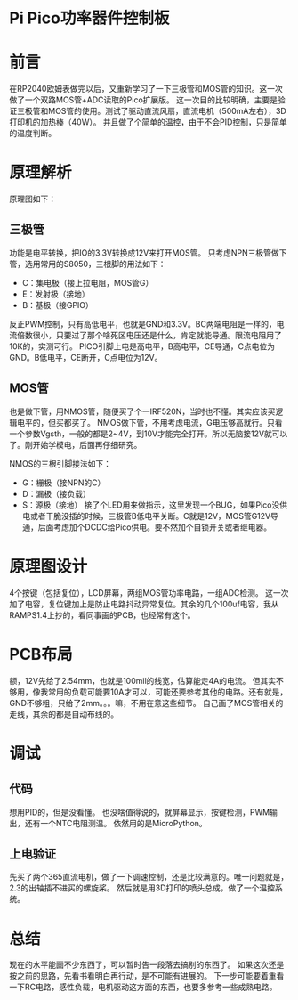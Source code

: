 # Pi Pico功率器件控制板



# 前言

在RP2040欧姆表做完以后，又重新学习了一下三极管和MOS管的知识。这一次做了一个双路MOS管+ADC读取的Pico扩展版。
这一次目的比较明确，主要是验证三极管和MOS管的使用。测试了驱动直流风扇，直流电机（500mA左右），3D打印机的加热棒（40W）。
并且做了个简单的温控，由于不会PID控制，只是简单的温度判断。

# 原理解析

原理图如下：



## 三极管

功能是电平转换，把IO的3.3V转换成12V来打开MOS管。
只考虑NPN三极管做下管，选用常用的S8050，三根脚的用法如下：

- C：集电极（接上拉电阻，MOS管G）
- E：发射极（接地）
- B：基极（接GPIO）

反正PWM控制，只有高低电平，也就是GND和3.3V。BC两端电阻是一样的，电流倍数很小，只要过了那个啥死区电压还是什么，肯定就能导通。限流电阻用了10K的，实测可行。
PICO引脚上电是高电平，B高电平，CE导通，C点电位为GND。B低电平，CE断开，C点电位为12V。

## MOS管

也是做下管，用NMOS管，随便买了个一IRF520N，当时也不懂。其实应该买逻辑电平的，但买都买了。
NMOS做下管，不用考虑电流，G电压够高就行。只看一个参数Vgsth，一般的都是2~4V，到10V才能完全打开。所以无脑接12V就可以了。刚开始学模电，后面再仔细研究。

NMOS的三根引脚接法如下：

- G：栅极（接NPN的C）
- D：漏极（接负载）
- S：源极（接地）
  接了个LED用来做指示，这里发现一个BUG，如果Pico没供电或者干脆没插的时候，三极管B低电平关断。C就是12V，MOS管G12V导通，后面考虑加个DCDC给Pico供电。要不然加个自锁开关或者继电器。

# 原理图设计

4个按键（包括复位），LCD屏幕，两组MOS管功率电路，一组ADC检测。
这一次加了电容，复位键加上是防止电路抖动异常复位。其余的几个100uf电容，我从RAMPS1.4上抄的，看同事画的PCB，也经常有这个。

# PCB布局

额，12V先给了2.54mm，也就是100mil的线宽，估算能走4A的电流。
但其实不够用，像我常用的负载可能要10A才可以，可能还要参考其他的电路。还有就是，GND不够粗，只给了2mm。。。嘛，不用在意这些细节。
自己画了MOS管相关的走线，其余的都是自动布线的。

# 调试

## 代码

想用PID的，但是没看懂。
也没啥值得说的，就屏幕显示，按键检测，PWM输出，还有一个NTC电阻测温。
依然用的是MicroPython。

## 上电验证

先买了两个365直流电机，做了一下调速控制，还是比较满意的。唯一问题就是，2.3的出轴插不进买的螺旋桨。
然后就是用3D打印的喷头总成，做了一个温控系统。

# 总结

现在的水平能画不少东西了，可以暂时告一段落去搞别的东西了。
如果这次还是按之前的思路，先看书看明白再行动，是不可能有进展的。
下一步可能要着重看一下RC电路，感性负载，电机驱动这方面的东西，也要多参考一些成熟电路。
